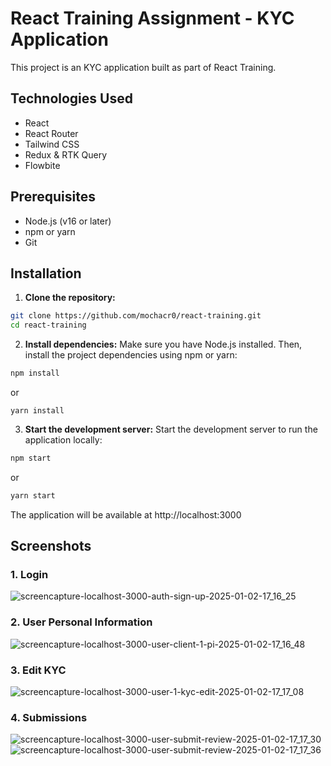 # React Training Assignment - KYC Application

This project is an KYC application built as part of React Training.

## Technologies Used

-   React
-   React Router
-   Tailwind CSS
-   Redux & RTK Query
-   Flowbite

## Prerequisites

-   Node.js (v16 or later)
-   npm or yarn
-   Git

## Installation

1. **Clone the repository:**

```bash
git clone https://github.com/mochacr0/react-training.git
cd react-training
```

2. **Install dependencies:** Make sure you have Node.js installed. Then, install the project dependencies using npm or yarn:

```bash
npm install
```
or
```base
yarn install
```

3. **Start the development server:** Start the development server to run the application locally:

```bash
npm start
```
or
```bash
yarn start
```

The application will be available at http://localhost:3000

## Screenshots

### 1. Login
![screencapture-localhost-3000-auth-sign-up-2025-01-02-17_16_25](https://github.com/user-attachments/assets/83ccf3f3-dfb6-48db-8838-a3236321483b)

### 2. User Personal Information
![screencapture-localhost-3000-user-client-1-pi-2025-01-02-17_16_48](https://github.com/user-attachments/assets/6cbe4f35-1947-4cd6-a384-57947c95868c)

### 3. Edit KYC
![screencapture-localhost-3000-user-1-kyc-edit-2025-01-02-17_17_08](https://github.com/user-attachments/assets/742a931c-4046-4901-ba18-0a06e467eca2)

### 4. Submissions
![screencapture-localhost-3000-user-submit-review-2025-01-02-17_17_30](https://github.com/user-attachments/assets/4d5b4f8c-f610-47d5-b86d-e2a6e444025e)
![screencapture-localhost-3000-user-submit-review-2025-01-02-17_17_36](https://github.com/user-attachments/assets/7e4eb632-4b27-4498-9b17-2e4a5d2ee2b4)





